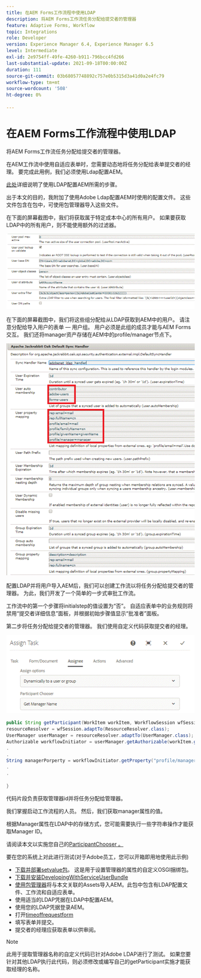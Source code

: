 ```yaml
---
title: 在AEM Forms工作流程中使用LDAP
description: 将AEM Forms工作流任务分配给提交者的管理器
feature: Adaptive Forms, Workflow
topic: Integrations
role: Developer
version: Experience Manager 6.4, Experience Manager 6.5
level: Intermediate
exl-id: 2e9754ff-49fe-4260-b911-796bcc4fd266
last-substantial-update: 2021-09-18T00:00:00Z
duration: 111
source-git-commit: 03b68057748892c757e0b5315d3a41d0a2e4fc79
workflow-type: tm+mt
source-wordcount: '508'
ht-degree: 0%

---
```


# 在AEM Forms工作流程中使用LDAP

将AEM Forms工作流任务分配给提交者的管理器。

在AEM工作流中使用自适应表单时，您需要动态地将任务分配给表单提交者的经理。 要完成此用例，我们必须使用Ldap配置AEM。

[此处](https://helpx.adobe.com/experience-manager/6-5/sites/administering/using/ldap-config.html)详细说明了使用LDAP配置AEM所需的步骤。

出于本文的目的，我附加了使用Adobe Ldap配置AEM时使用的配置文件。 这些文件包含在包中，可使用包管理器导入这些文件。

在下面的屏幕截图中，我们将获取属于特定成本中心的所有用户。 如果要获取LDAP中的所有用户，则不能使用额外的过滤器。

![LDAP配置](assets/costcenterldap.gif)

在下面的屏幕截图中，我们将这些组分配给从LDAP获取到AEM中的用户。 请注意分配给导入用户的表单 — 用户组。 用户必须是此组的成员才能与AEM Forms交互。 我们还将manager资产存储在AEM中的profile/manager节点下。

![同步器](assets/synchandler.gif)

配置LDAP并将用户导入AEM后，我们可以创建工作流以将任务分配给提交者的管理器。 为此，我们开发了一个简单的一步式审批工作流。

工作流中的第一个步骤将initialstep的值设置为“否”。 自适应表单中的业务规则将禁用“提交者详细信息”面板，并根据初始步骤值显示“批准者”面板。

第二步将任务分配给提交者的管理器。 我们使用自定义代码获取提交者的经理。

![分配任务](assets/assigntask.gif)

```java
public String getParticipant(WorkItem workItem, WorkflowSession wfSession, MetaDataMap arg2) throws WorkflowException{
resourceResolver = wfSession.adaptTo(ResourceResolver.class);
UserManager userManager = resourceResolver.adaptTo(UserManager.class);
Authorizable workflowInitiator = userManager.getAuthorizable(workItem.getWorkflow().getInitiator());
.
.
String managerPorperty = workflowInitiator.getProperty("profile/manager")[0].getString();
.
.

}
```

代码片段负责获取管理器id并将任务分配给管理器。

我们掌握启动工作流程的人员。 然后，我们获取manager属性的值。

根据Manager属性在LDAP中的存储方式，您可能需要执行一些字符串操作才能获取Manager ID。

请阅读本文以实施您自己的[ParticipantChooser 。](https://helpx.adobe.com/experience-manager/using/dynamic-steps.html)

要在您的系统上对此进行测试(对于Adobe员工，您可以开箱即用地使用此示例)

* [下载并部署setvalue包](/help/forms/assets/common-osgi-bundles/SetValueApp.core-1.0-SNAPSHOT.jar)。 这是用于设置管理器的属性的自定义OSGI捆绑包。
* [下载并安装DevelopingWithServiceUserBundle](/help/forms/assets/common-osgi-bundles/DevelopingWithServiceUser.jar)
* [使用包管理器](assets/aem-forms-ldap.zip)将与本文关联的Assets导入AEM。此包中包含有LDAP配置文件、工作流和自适应表单。
* 使用适当的LDAP凭据在LDAP中配置AEM。
* 使用您的LDAP凭据登录AEM。
* 打开[timeoffrequestform](http://localhost:4502/content/dam/formsanddocuments/helpx/timeoffrequestform/jcr:content?wcmmode=disabled)
* 填写表单并提交。
* 提交者的经理应获取表单以供审阅。

>[!NOTE]
>
>此用于提取管理器名称的自定义代码已针对Adobe LDAP进行了测试。 如果您要针对其他LDAP执行此代码，则必须修改或编写自己的getParticipant实施才能获取经理的名称。
